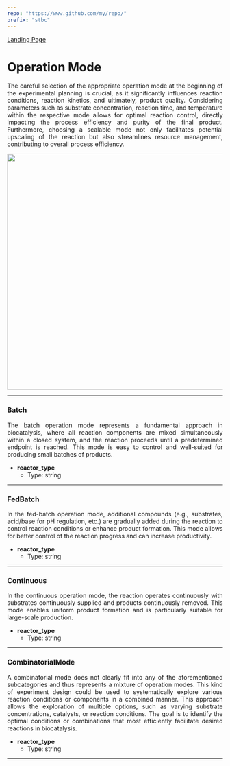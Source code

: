 ```yaml
---
repo: "https://www.github.com/my/repo/"
prefix: "stbc"
---
```


[Landing Page](/Readme.md)

<div align="justify">

# Operation Mode

The careful selection of the appropriate operation mode at the beginning of the experimental planning is crucial, as it significantly influences reaction conditions, reaction kinetics, and ultimately, product quality. Considering parameters such as substrate concentration, reaction time, and temperature within the respective mode allows for optimal reaction control, directly impacting the process efficiency and purity of the final product. Furthermore, choosing a scalable mode not only facilitates potential upscaling of the reaction but also streamlines resource management, contributing to overall process efficiency.

<img src="https://github.com/user-attachments/assets/a95c509d-535b-4cc3-9dc7-7daa74c3cf23" width="550">

<hr>

### Batch

The batch operation mode represents a fundamental approach in biocatalysis, where all reaction components are mixed simultaneously within a closed system, and the reaction proceeds until a predetermined endpoint is reached. This mode is easy to control and well-suited for producing small batches of products.

- __reactor_type__
    - Type: string

---

### FedBatch

In the fed-batch operation mode, additional compounds (e.g., substrates, acid/base for pH regulation, etc.) are gradually added during the reaction to control reaction conditions or enhance product formation. This mode allows for better control of the reaction progress and can increase productivity.

- __reactor_type__
    - Type: string

---

### Continuous

In the continuous operation mode, the reaction operates continuously with substrates continuously supplied and products continuously removed. This mode enables uniform product formation and is particularly suitable for large-scale production.

- __reactor_type__
    - Type: string

---

### CombinatorialMode

A combinatorial mode does not clearly fit into any of the aforementioned subcategories and thus represents a mixture of operation modes. This kind of experiment design could be used to systematically explore various reaction conditions or components in a combined manner. This approach allows the exploration of multiple options, such as varying substrate concentrations, catalysts, or reaction conditions. The goal is to identify the optimal conditions or combinations that most efficiently facilitate desired reactions in biocatalysis.

- __reactor_type__
    - Type: string

---


</div>
